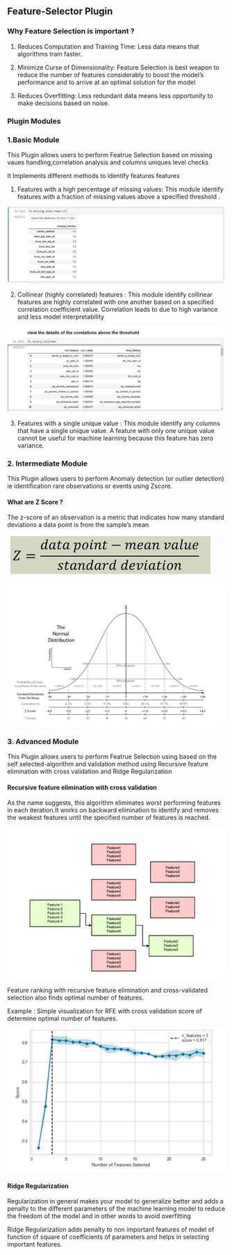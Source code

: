 ## Feature-Selector Plugin

### Why Feature Selection is important ?

1. Reduces Computation and Training Time: Less data means that algorithms train faster.

2.  Minimize Curse of Dimensionality: Feature Selection is best weapon to reduce the number of features considerably to boost the model’s performance and to arrive at an optimal solution for the model

3. Reduces Overfitting: Less redundant data means less opportunity to make decisions based on noise.


### Plugin Modules

### 1.Basic Module
This Plugin allows users to perform  Featrue Selection based on missing vaues handling,correlation analysis and columns uniques level checks

It Implements different methods to identify features features

1. Features with a high percentage of missing values: This module identify features with a fraction of missing values above a specified threshold .

![alt text](https://github.com/vikrampz/Feature-Selector/blob/master/missing_values.JPG)

2. Collinear (highly correlated) features : This module identify collinear features are highly correlated with one another based on a specified correlation coefficient value. Correlation leads to  due to high variance and less model interpretability

![alt text](https://github.com/vikrampz/Feature-Selector/blob/master/Correlation.JPG)

3. Features with a single unique value : This module identify any columns that have a single unique value. A feature with only one unique value cannot be useful for machine learning because this feature has zero variance. 

### 2. Intermediate Module
This Plugin allows users to perform Anomaly detection (or outlier detection) ie identification rare observations or events using Zscore.

#### What are Z Score ?
The z-score  of an observation is a metric that indicates how many standard deviations a data point is from the sample’s mean

![alt text](https://github.com/vikrampz/Feature-Selector/blob/master/Images/Zscore.JPG)

![alt text](https://github.com/vikrampz/Feature-Selector/blob/master/Images/Zscore%20Graph.JPG)

#### 



### 3. Advanced Module

This Plugin allows users to perform Featrue Selection using based on the self selected-algorithm and validation method using Recursive feature elimination with cross validation and Ridge Regularization


#### Recursive feature elimination with cross validation

As the name suggests, this algorithm eliminates worst performing features in each iteration.It works on backward elimination to identify and removes the weakest features until the specified number of features is reached. 

![alt text](https://github.com/vikrampz/Feature-Selector/blob/master/Backward_Elimination.JPG)


Feature ranking with recursive feature elimination and cross-validated selection also finds optimal number of features.

Example : Simple visualization for RFE with cross validation score of determine optimal number of features.

![alt text](https://github.com/vikrampz/Feature-Selector/blob/master/RFECV.JPG)

#### Ridge Regularization

Regularization in general makes your model to generalize better and adds a penalty to the different parameters of the machine learning model to reduce the freedom of the model and in other words to avoid overfitting

Ridge Regularization adds penalty to non important features of model of function of square of coefficients of parameters and helps in selecting important features. 


